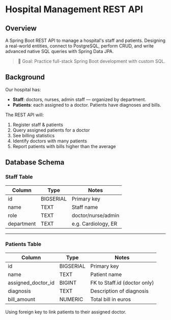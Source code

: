 # Hospital Management REST API

## Overview
A Spring Boot REST API to manage a hospital's staff and patients.
Designing a real-world entities, connect to PostgreSQL, perform CRUD, and write advanced native SQL queries with Spring Data JPA.

> 🎯 Goal: Practice full-stack Spring Boot development with custom SQL.

##  Background
Our hospital has:

- **Staff**: doctors, nurses, admin staff — organized by department. 
- **Patients**: each assigned to a doctor. Patients have diagnoses and bills.

The REST API will:
1. Register staff & patients 
2. Query assigned patients for a doctor 
3. See billing statistics 
4. Identify doctors with many patients 
5. Report patients with bills higher than the average


## Database Schema

### Staff Table

| Column   | Type      | Notes                        |
|----------|-----------|-----------------------------|
| id       | BIGSERIAL | Primary key                 |
| name     | TEXT      | Staff name                  |
| role     | TEXT      | doctor/nurse/admin          |
| department | TEXT    | e.g. Cardiology, ER         |

---

### Patients Table

| Column             | Type      | Notes                                  |
|---------------------|-----------|----------------------------------------|
| id                  | BIGSERIAL | Primary key                           |
| name                | TEXT      | Patient name                          |
| assigned_doctor_id  | BIGINT    | FK to Staff.id (doctor only)          |
| diagnosis           | TEXT      | Description of diagnosis              |
| bill_amount         | NUMERIC   | Total bill in euros                   |

Using foreign key to link patients to their assigned doctor.
